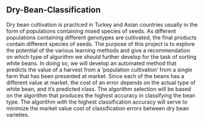 ## Dry-Bean-Classification

Dry bean cultivation is practiced in Turkey and Asian countries usually in the form of populations containing mixed species of seeds. As different populations containing different genotypes are cultivated, the final products contain different species of seeds.
The purpose of this project is to explore the potential of the various learning methods and give a recommendation on which type of algorithm we should further develop for the task of sorting white beans. In doing so, we will develop an automated method that predicts the value of a harvest from a ‘population cultivation’ from a single farm that has been presented at market. Since each of the beans has a different value at market. the cost of an error depends on the actual type of white bean, and it’s predicted class.
The algorithm selection will be based on the algorithm that produces the highest accuracy in classifying the bean type. The algorithm with the highest classification accuracy will serve to minimize the market value cost of classification errors between dry bean varieties.

